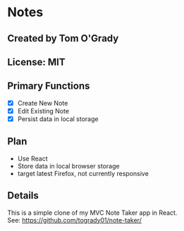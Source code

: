 # Notes

## Created by Tom O'Grady

## License:  MIT

## Primary Functions

- [X] Create New Note  
- [X] Edit Existing Note   
- [X] Persist data in local storage

## Plan

- Use React
- Store data in local browser storage
- target latest Firefox, not currently responsive

## Details

This is a simple clone of my MVC Note Taker app in React.  
See:  https://github.com/togrady01/note-taker/
